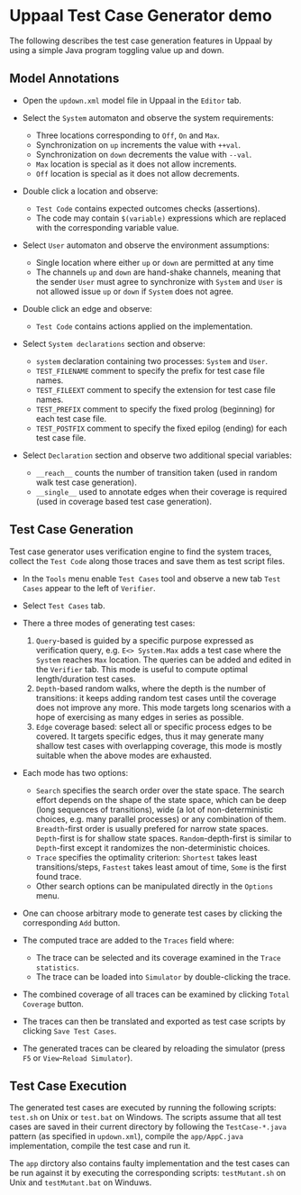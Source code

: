 # Uppaal Test Case Generator demo

The following describes the test case generation features in Uppaal by using a simple Java program toggling value up and down.

## Model Annotations

* Open the `updown.xml` model file in Uppaal in the `Editor` tab.

* Select the `System` automaton and observe the system requirements:
  - Three locations corresponding to `Off`, `On` and `Max`.
  - Synchronization on `up` increments the value with `++val`.
  - Synchronization on `down` decrements the value with `--val`.
  - `Max` location is special as it does not allow increments.
  - `Off` location is special as it does not allow decrements.

* Double click a location and observe:
  - `Test Code` contains expected outcomes checks (assertions).
  - The code may contain `$(variable)` expressions which are replaced with the corresponding variable value.

* Select `User` automaton and observe the environment assumptions:
  - Single location where either `up` or `down` are permitted at any time
  - The channels `up` and `down` are hand-shake channels,
    meaning that the sender `User` must agree to synchronize with `System`
    and `User` is not allowed issue `up` or `down` if `System` does not agree.

* Double click an edge and observe:
  - `Test Code` contains actions applied on the implementation.

* Select `System declarations` section and observe:
  - `system` declaration containing two processes: `System` and `User`.
  - `TEST_FILENAME` comment to specify the prefix for test case file names.
  - `TEST_FILEEXT` comment to specify the extension for test case file names.
  - `TEST_PREFIX` comment to specify the fixed prolog (beginning) for each test case file.
  - `TEST_POSTFIX` comment to specify the fixed epilog (ending) for each test case file.

* Select `Declaration` section and observe two additional special variables:
  - `__reach__` counts the number of transition taken (used in random walk test case generation).
  - `__single__` used to annotate edges when their coverage is required (used in coverage based test case generation).

## Test Case Generation

Test case generator uses verification engine to find the system traces, collect the `Test Code` along those traces and save them as test script files.

* In the `Tools` menu enable `Test Cases` tool and observe a new tab `Test Cases` appear to the left of `Verifier`.

* Select `Test Cases` tab.

* There a three modes of generating test cases:
  1) `Query`-based is guided by a specific purpose expressed as verification query, e.g. `E<> System.Max` adds a test case where the `System` reaches `Max` location. The queries can be added and edited in the `Verifier` tab. This mode is useful to compute optimal length/duration test cases.
  2) `Depth`-based random walks, where the depth is the number of transitions: it keeps adding random test cases until the coverage does not improve any more. This mode targets long scenarios with a hope of exercising as many edges in series as possible.
  3) `Edge` coverage based: select all or specific process edges to be covered. It targets specific edges, thus it may generate many shallow test cases with overlapping coverage, this mode is mostly suitable when the above modes are exhausted.

* Each mode has two options:
  - `Search` specifies the search order over the state space. The search effort depends on the shape of the state space, which can be deep (long sequences of transitions), wide (a lot of non-deterministic choices, e.g. many parallel processes) or any combination of them. `Breadth`-first order is usually prefered for narrow state spaces. `Depth`-first is for shallow state spaces. `Random`-depth-first is similar to `Depth`-first except it randomizes the non-deterministic choices.
  - `Trace` specifies the optimality criterion: `Shortest` takes least transitions/steps, `Fastest` takes least amout of time, `Some` is the first found trace.
  - Other search options can be manipulated directly in the `Options` menu.

* One can choose arbitrary mode to generate test cases by clicking the corresponding `Add` button.

* The computed trace are added to the `Traces` field where:
  - The trace can be selected and its coverage examined in the `Trace statistics`.
  - The trace can be loaded into `Simulator` by double-clicking the trace.

* The combined coverage of all traces can be examined by clicking `Total Coverage` button.

* The traces can then be translated and exported as test case scripts by clicking `Save Test Cases`.

* The generated traces can be cleared by reloading the simulator (press `F5` or `View`-`Reload Simulator`).

## Test Case Execution

The generated test cases are executed by running the following scripts: `test.sh` on Unix or `test.bat` on Windows. The scripts assume that all test cases are saved in their current directory by following the `TestCase-*.java` pattern (as specified in `updown.xml`), compile the `app/AppC.java` implementation, compile the test case and run it.

The `app` dirctory also contains faulty implementation and the test cases can be run against it by executing the corresponding scripts: `testMutant.sh` on Unix and `testMutant.bat` on Winduws.
